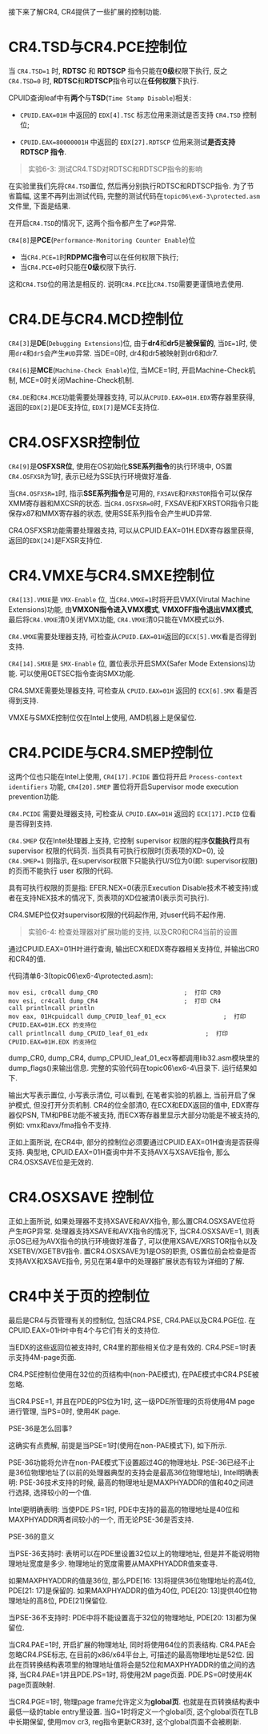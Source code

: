 接下来了解CR4, CR4提供了一些扩展的控制功能.

# CR4.TSD与CR4.PCE控制位

当 `CR4.TSD=1` 时, **RDTSC** 和 **RDTSCP** 指令只能在**0级**权限下执行, 反之 `CR4.TSD=0` 时, **RDTSC**和**RDTSCP**指令可以在**任何权限**下执行.

CPUID查询leaf中有**两个**与**TSD**(`Time Stamp Disable`)相关:

* `CPUID.EAX=01H` 中返回的 `EDX[4].TSC` 标志位用来测试是否支持 `CR4.TSD` 控制位;

* `CPUID.EAX=80000001H` 中返回的 `EDX[27].RDTSCP` 位用来测试**是否支持 RDTSCP 指令**.

> 实验6-3: 测试CR4.TSD对RDTSC和RDTSCP指令的影响

在实验里我们先将`CR4.TSD`置位, 然后再分别执行RDTSC和RDTSCP指令. 为了节省篇幅, 这里不再列出测试代码, 完整的测试代码在`topic06\ex6-3\protected.asm`文件里, 下面是结果.

在开启`CR4.TSD`的情况下, 这两个指令都产生了`#GP`异常.

`CR4[8]`是**PCE**(`Performance-Monitoring Counter Enable`)位

* 当`CR4.PCE=1`时**RDPMC指令**可以在任何权限下执行;
* 当`CR4.PCE=0`时只能在**0级**权限下执行.

这和`CR4.TSD`位的用法是相反的. 说明`CR4.PCE`比`CR4.TSD`需要更谨慎地去使用.

# CR4.DE与CR4.MCD控制位

`CR4[3]`是**DE**(`Debugging Extensions`)位, 由于**dr4**和**dr5**是**被保留的**, 当`DE=1`时, 使用`dr4`和`dr5`会产生`#UD`异常. 当DE=0时, dr4和dr5被映射到dr6和dr7.

`CR4[6]`是**MCE**(`Machine-Check Enable`)位, 当MCE=1时, 开启Machine-Check机制, MCE=0时关闭Machine-Check机制.

`CR4.DE`和`CR4.MCE`功能需要处理器支持, 可以从`CPUID.EAX=01H.EDX`寄存器里获得, 返回的`EDX[2]`是DE支持位, `EDX[7]`是MCE支持位.

# CR4.OSFXSR控制位

`CR4[9]`是**OSFXSR位**, 使用在OS初始化**SSE系列指令**的执行环境中, OS置`CR4.OSFXSR`为1时, 表示已经为SSE执行环境做好准备.

当`CR4.OSFXSR=1`时, 指示**SSE系列指令**是可用的, `FXSAVE`和`FXRSTOR`指令可以保存XMM寄存器和MXCSR的状态. 当`CR4.OSFXSR=0`时, FXSAVE和FXRSTOR指令只能保存x87和MMX寄存器的状态, 使用SSE系列指令会产生#UD异常.

CR4.OSFXSR功能需要处理器支持, 可以从CPUID.EAX=01H.EDX寄存器里获得, 返回的`EDX[24]`是FXSR支持位.

# CR4.VMXE与CR4.SMXE控制位

`CR4[13].VMXE`是 `VMX-Enable` 位, 当`CR4.VMXE=1`时将开启VMX(Virutal Machine Extensions)功能, 由**VMXON指令进入VMX模式**, **VMXOFF指令退出VMX模式**, 最后将`CR4.VMXE`清0关闭VMX功能, `CR4.VMXE`清0只能在VMX模式以外.

`CR4.VMXE`需要处理器支持, 可检查从`CPUID.EAX=01H`返回的`ECX[5].VMX`看是否得到支持.

`CR4[14].SMXE`是 `SMX-Enable` 位, 置位表示开启SMX(Safer Mode Extensions)功能. 可以使用GETSEC指令查询SMX功能.

CR4.SMXE需要处理器支持, 可检查从 `CPUID.EAX=01H` 返回的 `ECX[6].SMX` 看是否得到支持.

VMXE与SMXE控制位仅在Intel上使用, AMD机器上是保留位.

# CR4.PCIDE与CR4.SMEP控制位

这两个位也只能在Intel上使用, `CR4[17].PCIDE` 置位将开启 `Process-context identifiers` 功能, `CR4[20].SMEP` 置位将开启Supervisor mode execution prevention功能.

`CR4.PCIDE` 需要处理器支持, 可检查从 `CPUID.EAX=01H` 返回的 `ECX[17].PCID` 位看是否得到支持.

`CR4.SMEP` 仅在Intel处理器上支持, 它控制 supervisor 权限的程序**仅能执行**具有 supervisor 权限的代码页. 当页具有可执行权限时(页表项的XD=0), 设 `CR4.SMEP=1` 则指示, 在supervisor权限下只能执行U/S位为0(即: supervisor权限)的页而不能执行 user 权限的代码.

具有可执行权限的页是指: EFER.NEX=0(表示Execution Disable技术不被支持)或者在支持NEX技术的情况下, 页表项的XD位被清0(表示页可执行).

CR4.SMEP位仅对supervisor权限的代码起作用, 对user代码不起作用.

> 实验6-4: 检查处理器对扩展功能的支持, 以及CR0和CR4当前的设置

通过CPUID.EAX=01H叶进行查询, 输出ECX和EDX寄存器相关支持位, 并输出CR0和CR4的值.

代码清单6-3(topic06\ex6-4\protected.asm):
```
mov esi, cr0call dump_CR0                        ;  打印 CR0
mov esi, cr4call dump_CR4                        ;  打印 CR4
call printlncall println
mov eax, 01Hcpuidcall dump_CPUID_leaf_01_ecx                ;  打印 CPUID.EAX=01H.ECX 的支持位
call printlncall dump_CPUID_leaf_01_edx                ;  打印 CPUID.EAX=01H.EDX 的支持位
```

dump_CR0, dump_CR4, dump_CPUID_leaf_01_ecx等都调用lib32.asm模块里的dump_flags()来输出信息. 完整的实验代码在topic06\ex6-4\目录下. 运行结果如下.

输出大写表示置位, 小写表示清位, 可以看到, 在笔者实验的机器上, 当前开启了保护模式, 但没打开分页机制. CR4的位全部清0, 在ECX和EDX返回的值中, EDX寄存器仅PSN, TM和PBE功能不被支持, 而ECX寄存器里显示大部分功能是不被支持的, 例如: vmx和avx/fma指令不支持.

正如上面所说, 在CR4中, 部分的控制位必须要通过CPUID.EAX=01H查询是否获得支持. 典型地, CPUID.EAX=01H查询中并不支持AVX与XSAVE指令, 那么CR4.OSXSAVE位是无效的.

# CR4.OSXSAVE 控制位

正如上面所说, 如果处理器不支持XSAVE和AVX指令, 那么置CR4.OSXSAVE位将产生#GP异常. 处理器支持XSAVE和AVX指令的情况下, 当CR4.OSXSAVE=1, 则表示OS已经为AVX指令的执行环境做好准备了, 可以使用XSAVE/XRSTOR指令以及XSETBV/XGETBV指令. 置CR4.OSXSAVE为1是OS的职责, OS置位前会检查是否支持AVX和XSAVE指令, 另见在第4章中的处理器扩展状态有较为详细的了解.

# CR4中关于页的控制位

最后是CR4与页管理有关的控制位, 包括CR4.PSE, CR4.PAE以及CR4.PGE位. 在CPUID.EAX=01H叶中有4个与它们有关的支持位.

当EDX的这些返回位被支持时, CR4里的那些相关位才是有效的. CR4.PSE=1时表示支持4M-page页面.

CR4.PSE控制位使用在32位的页结构中(non-PAE模式), 在PAE模式中CR4.PSE被忽略.

当CR4.PSE=1, 并且在PDE的PS位为1时, 这一级PDE所管理的页将使用4M page进行管理, 当PS=0时, 使用4K page.

PSE-36是怎么回事?

这确实有点费解, 前提是当PSE=1时(使用在non-PAE模式下), 如下所示.

PSE-36功能将允许在non-PAE模式下设置超过4G的物理地址. PSE-36已经不止是36位物理地址了(以前的处理器典型的支持会是最高36位物理地址), Intel明确表明: PSE-36技术支持的时候, 最高的物理地址是MAXPHYADDR的值和40之间进行选择, 选择较小的一个值.

Intel更明确表明: 当使PDE.PS=1时, PDE中支持的最高的物理地址是40位和MAXPHYADDR两者间较小的一个, 而无论PSE-36是否支持.

PSE-36的意义

当PSE-36支持时: 表明可以在PDE里设置32位以上的物理地址, 但是并不能说明物理地址宽度是多少. 物理地址的宽度需要从MAXPHYADDR值来查寻.

如果MAXPHYADDR的值是36位, 那么PDE[16: 13]将提供36位物理地址的高4位, PDE[21: 17]是保留的. 如果MAXPHYADDR的值为40位, PDE[20: 13]提供40位物理地址的高8位, PDE[21]保留位.

当PSE-36不支持时: PDE中将不能设置高于32位的物理地址, PDE[20: 13]都为保留位.

当CR4.PAE=1时, 开启扩展的物理地址, 同时将使用64位的页表结构. CR4.PAE会忽略CR4.PSE标志, 在目前的x86/x64平台上, 可描述的最高物理地址是52位. 因此在页转换结构表项里的物理地址值将会是52位和MAXPHYADDR的值之间的选择, 当CR4.PAE=1并且PDE.PS=1时, 将使用2M page页面. PDE.PS=0时使用4K page页面映射.

当CR4.PGE=1时, 物理page frame允许定义为**global页**. 也就是在页转换结构表中最低一级的table entry里设置. 当G=1时将定义一个global页, 这个global页在TLB中长期保留, 使用mov cr3, reg指令更新CR3时, 这个global页面不会被刷新.